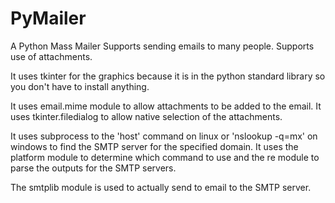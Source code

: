 # PyMailer
A Python Mass Mailer
Supports sending emails to many people. Supports use of attachments.

It uses tkinter for the graphics because it is in the python standard library so you don't have to install anything.

It uses email.mime module to allow attachments to be added to the email. It uses tkinter.filedialog to allow native selection of the attachments.

It uses subprocess to the 'host' command on linux or 'nslookup -q=mx' on windows to find the SMTP server for the specified domain. It uses the platform module to determine which command to use and the re module to parse the outputs for the SMTP servers.

The smtplib module is used to actually send to email to the SMTP server.
